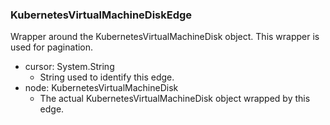 ### KubernetesVirtualMachineDiskEdge
Wrapper around the KubernetesVirtualMachineDisk object. This wrapper is used for pagination.

- cursor: System.String
  - String used to identify this edge.
- node: KubernetesVirtualMachineDisk
  - The actual KubernetesVirtualMachineDisk object wrapped by this edge.
